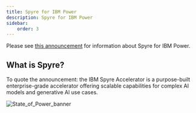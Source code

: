 ```yaml
---
title: Spyre for IBM Power
description: Spyre for IBM Power
sidebar:
    order: 3
---
```


Please see [this announcement](https://newsroom.ibm.com/blog-ibm-power-modernizes-infrastructure-and-accelerates-innovation-with-ai-in-the-year-ahead)
for information about Spyre for IBM Power. 

## What is Spyre?
To quote the announcement: 
the IBM Spyre Accelerator is a purpose-built enterprise-grade accelerator offering scalable capabilities for complex AI models and generative AI use cases.

![State_of_Power_banner](https://github.com/user-attachments/assets/9df1705a-40c2-41b4-9647-11dac7ef6e57)
